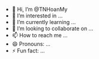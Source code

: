 - 👋 Hi, I’m @TNHoanMy
- 👀 I’m interested in ...
- 🌱 I’m currently learning ...
- 💞️ I’m looking to collaborate on ...
- 📫 How to reach me ...
- 😄 Pronouns: ...
- ⚡ Fun fact: ...

<!---
TNHoanMy/TNHoanMy is a ✨ special ✨ repository because its `README.md` (this file) appears on your GitHub profile.
You can click the Preview link to take a look at your changes.
--->
